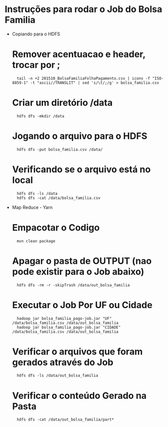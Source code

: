 # Instruções para rodar o Job do Bolsa Familia

* Copiando para o HDFS

	# Remover acentuacao e header, trocar <tab> por ;
		tail -n +2 201510_BolsaFamiliaFolhaPagamento.csv | iconv -f "ISO-8859-1" -t "ascii//TRANSLIT" | sed 's/\t/;/g' > bolsa_familia.csv


	# Criar um diretório /data
		hdfs dfs -mkdir /data

	# Jogando o arquivo para o HDFS
		hdfs dfs -put bolsa_familia.csv /data/

	# Verificando se o arquivo está no local
		hdfs dfs -ls /data
		hdfs dfs -cat /data/bolsa_familia.csv

* Map Reduce - Yarn

	# Empacotar o Codigo
		mvn clean package

	# Apagar o pasta de OUTPUT (nao pode existir para o Job abaixo) 
		hdfs dfs -rm -r -skipTrash /data/out_bolsa_familia

	# Executar o Job Por UF ou Cidade
		hadoop jar bolsa_familia_pago-job.jar "UF" /data/bolsa_familia.csv /data/out_bolsa_familia
		hadoop jar bolsa_familia_pago-job.jar "CIDADE" /data/bolsa_familia.csv /data/out_bolsa_familia 

	# Verificar o arquivos que foram gerados através do Job
		hdfs dfs -ls /data/out_bolsa_familia

	# Verificar o conteúdo Gerado na Pasta
		hdfs dfs -cat /data/out_bolsa_familia/part*

